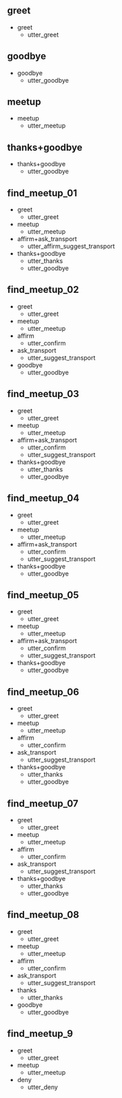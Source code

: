 ## greet
* greet
    - utter_greet
	

## goodbye
* goodbye
    - utter_goodbye
	

## meetup
* meetup
    - utter_meetup
	
	
## thanks+goodbye
* thanks+goodbye
    - utter_goodbye

	
## find_meetup_01
* greet
    - utter_greet
* meetup
    - utter_meetup
* affirm+ask_transport
    - utter_affirm_suggest_transport
* thanks+goodbye
	- utter_thanks
	- utter_goodbye
	

## find_meetup_02
* greet
    - utter_greet
* meetup
    - utter_meetup
* affirm
    - utter_confirm
* ask_transport
	- utter_suggest_transport
* goodbye
	- utter_goodbye	

	
	
## find_meetup_03
* greet
    - utter_greet
* meetup
    - utter_meetup
* affirm+ask_transport
    - utter_confirm
	- utter_suggest_transport
* thanks+goodbye
	- utter_thanks
	- utter_goodbye	
	
	
	
## find_meetup_04
* greet
    - utter_greet
* meetup
    - utter_meetup
* affirm+ask_transport
    - utter_confirm
	- utter_suggest_transport
* thanks+goodbye
	- utter_goodbye	
	
	
	
## find_meetup_05
* greet
    - utter_greet
* meetup
    - utter_meetup
* affirm+ask_transport
    - utter_confirm
	- utter_suggest_transport
* thanks+goodbye
	- utter_goodbye		
	
	
	
## find_meetup_06
* greet
    - utter_greet
* meetup
    - utter_meetup
* affirm
    - utter_confirm
* ask_transport
	- utter_suggest_transport	
* thanks+goodbye
	- utter_thanks
	- utter_goodbye		
	
	
## find_meetup_07
* greet
    - utter_greet
* meetup
    - utter_meetup
* affirm
    - utter_confirm
* ask_transport
	- utter_suggest_transport	
* thanks+goodbye
	- utter_thanks
	- utter_goodbye		
	
	
## find_meetup_08
* greet
	- utter_greet
* meetup
	- utter_meetup
* affirm
	- utter_confirm
* ask_transport
	- utter_suggest_transport
* thanks
	- utter_thanks
* goodbye
	- utter_goodbye
	
	
## find_meetup_9
* greet
	- utter_greet
* meetup
	- utter_meetup
* deny
	- utter_deny

	
	
		
	
	
	
	
